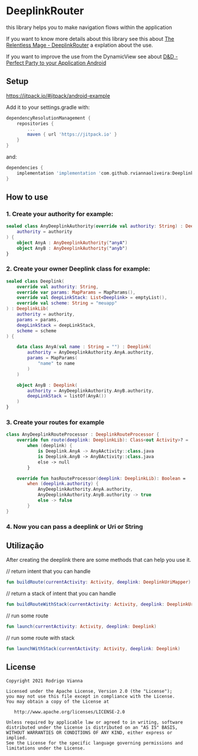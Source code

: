 # DeeplinkRouter

this library helps you to make navigation flows within the application

If you want to know more details about this library see this about [The Relentless Mage - DeeplinkRouter](https://medium.com/@rodrigo.vianna.oliveira/3f5d3ee22ed1) a explation about the use.

If you want to improve the use from the DynamicView see about [D&D - Perfect Party to your Application Android](https://medium.com/@rodrigo.vianna.oliveira/6fa4b94d8618)



## Setup

https://jitpack.io/#jitpack/android-example

Add it to your settings.gradle with:
```gradle
dependencyResolutionManagement {
    repositories {
        ...
        maven { url 'https://jitpack.io' }
    }
}
```
and:

```gradle
dependencies {
    implementation 'implementation 'com.github.rviannaoliveira:Deeplink:{latest version}'
}
```

## How to use

### 1. Create your authority for example:
```kotlin 
sealed class AnyDeeplinkAuthority(override val authority: String) : DeeplinkAuthority(
    authority = authority
) {
    object AnyA : AnyDeeplinkAuthority("anyA")
    object AnyB : AnyDeeplinkAuthority("anyb")
}
```

### 2. Create your owner Deeplink class for example:
```kotlin
sealed class Deeplink(
    override val authority: String,
    override var params: MapParams = MapParams(),
    override val deepLinkStack: List<Deeplink> = emptyList(),
    override val scheme: String = "meuapp"
) : DeeplinkLib(
    authority = authority,
    params = params,
    deepLinkStack = deepLinkStack,
    scheme = scheme
) {

    data class AnyA(val name : String = "") : Deeplink(
        authority = AnyDeeplinkAuthority.AnyA.authority,
        params = MapParams(
            "name" to name
        )
    )

    object AnyB : Deeplink(
        authority = AnyDeeplinkAuthority.AnyB.authority,
        deepLinkStack = listOf(AnyA())
    )
}
```


### 3. Create your routes for example
```kotlin
class AnyDeeplinkRouteProcessor : DeeplinkRouteProcessor {
    override fun route(deeplink: DeeplinkLib): Class<out Activity>? =
        when (deeplink) {
            is Deeplink.AnyA -> AnyAActivity::class.java
            is Deeplink.AnyB -> AnyBActivity::class.java
            else -> null
        }

    override fun hasRouteProcessor(deeplink: DeeplinkLib): Boolean =
        when (deeplink.authority) {
            AnyDeeplinkAuthority.AnyA.authority,
            AnyDeeplinkAuthority.AnyB.authority -> true
            else -> false
        }
}
```

### 4. Now you can pass a deeplink or Uri or String

## Utilização

After creating the deeplink there are some methods that can help you use it.

// return intent that you can handle
```kotlin
fun buildRoute(currentActivity: Activity, deeplink: DeeplinkUriMapper): Intent?
```

// return a stack of intent that you can handle
```kotlin
fun buildRouteWithStack(currentActivity: Activity, deeplink: DeeplinkUriMapper): List<Intent>
```

// run some route
```kotlin
fun launch(currentActivity: Activity, deeplink: Deeplink) 
```

// run some route with stack
```kotlin
fun launchWithStack(currentActivity: Activity, deeplink: Deeplink)
```


## **License**

```
Copyright 2021 Rodrigo Vianna

Licensed under the Apache License, Version 2.0 (the "License");
you may not use this file except in compliance with the License.
You may obtain a copy of the License at

   http://www.apache.org/licenses/LICENSE-2.0

Unless required by applicable law or agreed to in writing, software
distributed under the License is distributed on an "AS IS" BASIS,
WITHOUT WARRANTIES OR CONDITIONS OF ANY KIND, either express or implied.
See the License for the specific language governing permissions and
limitations under the License.
